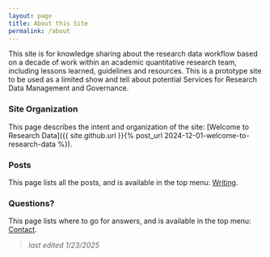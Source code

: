 ```yaml
---
layout: page
title: About this Site
permalink: /about
---
```


This site is for knowledge sharing about the research data workflow based on a decade of work within an academic quantitative research team, including lessons learned, guidelines and resources. This is a prototype site to be used as a limited show and tell about potential Services for Research Data Management and Governance.

### Site Organization

This page describes the intent and organization of the site: [Welcome to Research Data]({{ site.github.url }}{% post_url 2024-12-01-welcome-to-research-data %}).

### Posts

This page lists all the posts, and is available in the top menu: [Writing](https://wdsnow66.github.io/writing.html).

### Questions?

This page lists where to go for answers, and is available in the top menu: [Contact](https://wdsnow66.github.io/contact.html).


> _last edited 1/23/2025_